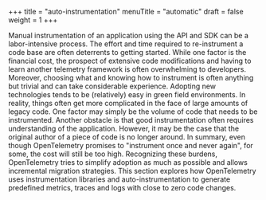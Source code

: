 +++
title = "auto-instrumentation"
menuTitle = "automatic"
draft = false
weight = 1
+++

Manual instrumentation of an application using the API and SDK can be a labor-intensive process.
The effort and time required to re-instrument a code base are often deterrents to getting started.
While one factor is the financial cost, the prospect of extensive code modifications and having to learn another telemetry framework is often overwhelming to developers.
Moreover, choosing what and knowing how to instrument is often anything but trivial and can take considerable experience.
Adopting new technologies tends to be (relatively) easy in green field environments.
In reality, things often get more complicated in the face of large amounts of legacy code.
One factor may simply be the volume of code that needs to be instrumented.
Another obstacle is that good instrumentation often requires understanding of the application.
However, it may be the case that the original author of a piece of code is no longer around.
In summary, even though OpenTelemetry promises to "instrument once and never again", for some, the cost will still be too high.
Recognizing these burdens, OpenTelemetry tries to simplify adoption as much as possible and allows incremental migration strategies.
This section explores how OpenTelemetry uses instrumentation libraries and auto-instrumentation to generate predefined metrics, traces and logs with close to zero code changes.